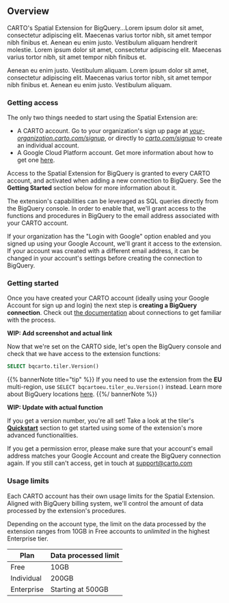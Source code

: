 ## Overview

CARTO's Spatial Extension for BigQuery...Lorem ipsum dolor sit amet, consectetur adipiscing elit. Maecenas varius tortor nibh, sit amet tempor nibh finibus et. Aenean eu enim justo. Vestibulum aliquam hendrerit molestie. Lorem ipsum dolor sit amet, consectetur adipiscing elit. Maecenas varius tortor nibh, sit amet tempor nibh finibus et.

Aenean eu enim justo. Vestibulum aliquam. Lorem ipsum dolor sit amet, consectetur adipiscing elit. Maecenas varius tortor nibh, sit amet tempor nibh finibus et. Aenean eu enim justo. Vestibulum aliquam.


### Getting access

The only two things needed to start using the Spatial Extension are:
   * A CARTO account. Go to your organization's sign up page at [_your-organization.carto.com/signup_](), or directly to [_carto.com/signup_](https://carto.com/signup) to create an individual account.
   * A Google Cloud Platform account. Get more information about how to get one [here](https://cloud.google.com/gcp/getting-started).


Access to the Spatial Extension for BigQuery is granted to every CARTO account, and activated when adding a new connection to BigQuery. See the **Getting Started** section below for more information about it.

The extension's capabilities can be leveraged as SQL queries directly from the BigQuery console. In order to enable that, we'll grant access to the functions and procedures in BigQuery to the email address associated with your CARTO account.

If your organization has the "Login with Google" option enabled and you signed up using your Google Account, we'll grant it access to the extension. If your account was created with a different email address, it can be changed in your account's settings before creating the connection to BigQuery. 

### Getting started

Once you have created your CARTO account (ideally using your Google Account for sign up and login) the next step is **creating a BigQuery connection**. Check out [the documentation](WIP:add.link.to.actual.docs) about connections to get familiar with the process. 

**WIP: Add screenshot and actual link**

Now that we're set on the CARTO side, let's open the BigQuery console and check that we have access to the extension functions:

```sql
SELECT bqcarto.tiler.Version()
```

{{% bannerNote title="tip" %}}
If you need to use the extension from the **EU** multi-region, use `SELECT bqcartoeu.tiler_eu.Version()` instead. Learn more about BigQuery locations [here](https://cloud.google.com/bigquery/docs/locations).
{{%/ bannerNote %}}

**WIP: Update with actual function**

If you get a version number, you're all set! Take a look at the tiler's [**Quickstart**](https://docs.carto.com/spatial-extension-bq/tiler/#quickstart) section to get started using some of the extension's more advanced functionalities.

If you get a permission error, please make sure that your account's email address matches your Google Account and create the BigQuery connection again. If you still can't access, get in touch at [support@carto.com](mailto:support@carto.com)

### Usage limits

Each CARTO account has their own usage limits for the Spatial Extension. Aligned with BigQuery billing system, we'll control the amount of data processed by the extension's procedures.

Depending on the account type, the limit on the data processed by the extension ranges from 10GB in Free accounts to _unlimited_ in the highest Enterprise tier. 

| Plan | Data processed limit|
|------|---------------------|
|Free | 10GB |
|Individual | 200GB |
|Enterprise | Starting at 500GB |

